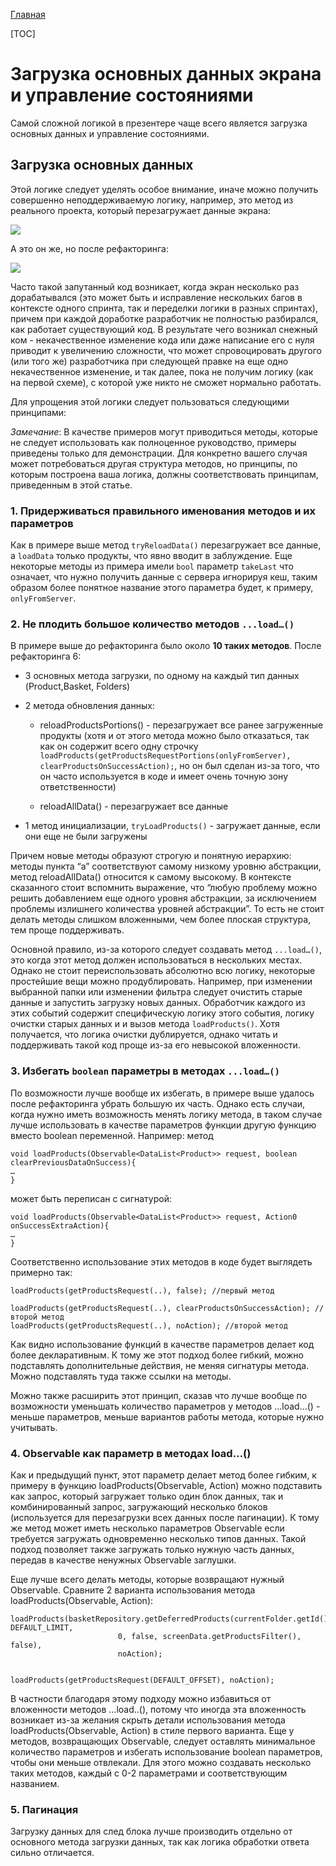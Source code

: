 [Главная](../../main.md)

[TOC]

# Загрузка основных данных экрана и управление состояниями

Самой сложной логикой в презентере чаще всего является загрузка основных
данных и управление состояниями.

## Загрузка основных данных
Этой логике следует уделять особое внимание, иначе можно получить совершенно
неподдерживаемую логику, например, это метод из реального проекта,
который перезагружает данные экрана:

![](https://preview.ibb.co/ihvYaU/before_refactor.png)

A это он же, но после рефакторинга:

![](https://image.ibb.co/jEko9p/after_refactor.png)

Часто такой запутанный код возникает, когда экран несколько раз дорабатывался
(это может быть и исправление нескольких багов в контексте одного спринта,
так и переделки логики в разных спринтах), причем при каждой доработке
разработчик не полностью разбирался, как работает существующий код.
В результате чего возникал снежный ком - некачественное изменение кода
или даже написание его с нуля приводит к увеличению сложности, что может
спровоцировать другого (или того же) разработчика при следующей правке на еще
одно некачественное изменение, и так далее, пока не получим логику (как на первой схеме),
с которой уже никто не сможет нормально работать.

Для упрощения этой логики следует пользоваться следующими принципами:


*Замечание*: В качестве примеров могут приводиться методы, которые не
следует использовать как полноценное руководство, примеры приведены только
для демонстрации. Для конкретно вашего случая может потребоваться другая
структура методов, но принципы, по которым построена ваша логика, должны
соответствовать принципам, приведенным в этой статье.

### 1. Придерживаться правильного именования методов и их параметров
Как в примере выше метод `tryReloadData()` перезагружает все данные, а
`loadData` только продукты, что явно вводит в заблуждение. Еще некоторые
методы из примера имели `bool` параметр `takeLast` что означает, что нужно
получить данные с сервера игнорируя кеш, таким образом более понятное
название этого параметра будет, к примеру, `onlyFromServer`.

### 2. Не плодить большое количество методов `...load…()`

В примере выше до рефакторинга было около **10 таких методов**. После рефакторинга 6:
* 3 основных метода загрузки, по одному на каждый тип данных (Product,Basket, Folders)
* 2 метода обновления данных:

    - reloadProductsPortions() - перезагружает все ранее загруженные продукты
(хотя и от этого метода можно было отказаться, так как он содержит всего
одну строчку `loadProducts(getProductsRequestPortions(onlyFromServer),
clearProductsOnSuccessAction);`, но он был сделан из-за того, что он
часто используется в коде и имеет очень точную зону ответственности)

    - reloadAllData() - перезагружает все данные

* 1 метод инициализации, `tryLoadProducts()` - загружает данные, если они
еще не были загружены

Причем новые методы образуют строгую и понятную иерархию: методы пункта “a”
соответствуют самому низкому уровню абстракции,
метод reloadAllData() относится к самому высокому. В контексте сказанного
стоит вспомнить выражение, что “любую проблему можно решить добавлением
еще одного уровня абстракции, за исключением проблемы излишнего количества
уровней абстракции”. То есть не стоит делать методы слишком вложенными,
чем более плоская структура, тем проще поддерживать.

Основной правило, из-за которого следует создавать метод `...load…()`,
это когда этот метод должен использоваться в нескольких местах.
Однако не стоит переиспользовать абсолютно всю логику, некоторые простейшие
вещи можно продублировать. Например, при изменении выбранной папки или
изменении фильтра следует очистить старые данные и запустить загрузку
новых данных. Обработчик каждого из этих событий содержит специфическую
логику этого события, логику очистки старых данных и и вызов метода `loadProducts()`.
Хотя получается, что логика очистки дублируется, однако читать и поддерживать
такой код проще из-за его невысокой вложенности.

### 3. Избегать `boolean` параметры в методах `...load…()`
По возможности лучше вообще их избегать, в примере выше удалось после
рефакторинга убрать большую их часть. Однако есть случаи, когда нужно иметь
возможность менять логику метода, в таком случае лучше использовать в
качестве параметров функции другую функцию вместо boolean переменной. Например: метод
```
void loadProducts(Observable<DataList<Product>> request, boolean clearPreviousDataOnSuccess){
…
}
```
может быть переписан с сигнатурой:
```
void loadProducts(Observable<DataList<Product>> request, Action0 onSuccessExtraAction){
…
}
```

Соответственно использование этих методов в коде будет выглядеть примерно так:
```
loadProducts(getProductsRequest(..), false); //первый метод

loadProducts(getProductsRequest(..), clearProductsOnSuccessAction); //второй метод
loadProducts(getProductsRequest(..), noAction); //второй метод
```

Как видно использование функций в качестве параметров делает код более
декларативным. К тому же этот подход более гибкий, можно подставлять дополнительные
действия, не меняя сигнатуры метода. Можно подставлять туда также ссылки на методы.

Можно также расширить этот принцип, сказав что лучше вообще по возможности
уменьшать количество параметров у методов ...load…() - меньше параметров,
меньше вариантов работы метода, которые нужно учитывать.

### 4. Observable как параметр в методах load…()

Как и предыдущий пункт, этот параметр делает метод более гибким, к примеру в функцию
loadProducts(Observable, Action) можно подставить как запрос, который загружает
только один блок данных, так и комбинированный запрос, загружающий несколько
блоков (используется для перезагрузки всех данных после пагинации). К тому
же метод может иметь несколько параметров Observable если требуется загружать
одновременно несколько типов данных. Такой подход позволяет также загружать
только нужную часть данных, передав в качестве ненужных Observable заглушки.


Еще лучше всего делать методы, которые возвращают нужный Observable.
Сравните 2 варианта использования метода loadProducts(Observable, Action):
```
loadProducts(basketRepository.getDeferredProducts(currentFolder.getId(), DEFAULT_LIMIT,
                        0, false, screenData.getProductsFilter(), false),
                        noAction);


loadProducts(getProductsRequest(DEFAULT_OFFSET), noAction);
```

В частности благодаря этому подходу можно избавиться от вложенности методов
...load..(), потому что иногда эта вложенность возникает из-за желания
скрыть детали использования метода loadProducts(Observable, Action) в стиле
первого варианта.
Еще у методов, возвращающих Observable, следует оставлять минимальное
количество параметров и избегать использование boolean параметров, чтобы
они меньше отвлекали. Для этого можно создавать несколько таких методов,
каждый с 0-2 параметрами и соответствующим названием.

### 5. Пагинация

Загрузку данных для след блока лучше производить отдельно от основного
метода загрузки данных, так как логика обработки ответа сильно отличается.




